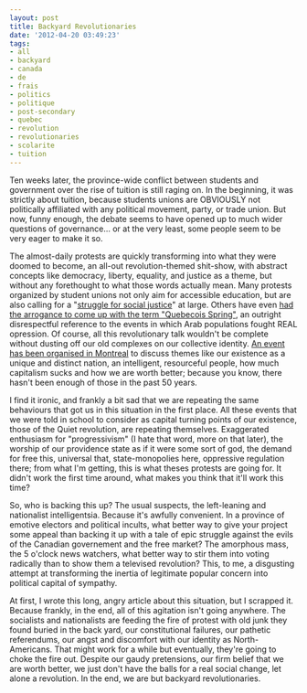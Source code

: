 ```yaml
---
layout: post
title: Backyard Revolutionaries
date: '2012-04-20 03:49:23'
tags:
- all
- backyard
- canada
- de
- frais
- politics
- politique
- post-secondary
- quebec
- revolution
- revolutionaries
- scolarite
- tuition
---
```


Ten weeks later, the province-wide conflict between students and government over the rise of tuition is still raging on. In the beginning, it was strictly about tuition, because students unions are OBVIOUSLY not politically affiliated with any political movement, party, or trade union. But now, funny enough, the debate seems to have opened up to much wider questions of governance... or at the very least, some people seem to be very eager to make it so. 

The almost-daily protests are quickly transforming into what they were doomed to become, an all-out revolution-themed shit-show, with abstract concepts like democracy, liberty, equality, and justice as a theme, but without any forethought to what those words actually mean. Many protests organized by student unions not only aim for accessible education, but are also calling for a "<a href="http://www.setue.org/node/1202">struggle for social justice</a>" at large. Others have even <a href="http://www.bloquonslahausse.com/2012/04/manifestation-populaire-pour-un-printemps-quebecois/">had the arrogance to come up with the term "Quebecois Spring"</a>, an outright disrespectful reference to the events in which Arab populations fought REAL opression. Of course, all this revolutionary talk wouldn't be complete without dusting off our old complexes on our collective identity. <a href="http://www.nouspointdinterrogation.com/?page_id=77">An event has been organised in Montreal</a> to discuss themes like our existence as a unique and distinct nation, an intelligent, resourceful people, how much capitalism sucks and how we are worth better; because you know, there hasn't been enough of those in the past 50 years.

I find it ironic, and frankly a bit sad that we are repeating the same behaviours that got us in this situation in the first place. All these events that we were told in school to consider as capital turning points of our existence, those of the Quiet revolution, are repeating themselves. Exaggerated enthusiasm for "progressivism" (I hate that word, more on that later), the worship of our providence state as if it were some sort of god, the demand for free this, universal that, state-monopolies here, oppressive regulation there; from what I'm getting, this is what theses protests are going for. It didn't work the first time around, what makes you think that it'll work this time?

So, who is backing this up? The usual suspects, the left-leaning and nationalist intelligentsia. Because it's awfully convenient. In a province of emotive electors and political incults, what better way to give your project some appeal than backing it up with a tale of epic struggle against the evils of the Canadian governement and the free market? The amorphous mass, the 5 o'clock news watchers, what better way to stir them into voting radically than to show them a televised revolution? This, to me, a disgusting attempt at transforming the inertia of legitimate popular concern into political capital of sympathy.

At first, I wrote this long, angry article about this situation, but I scrapped it. Because frankly, in the end, all of this agitation isn't going anywhere. The socialists and nationalists are feeding the fire of protest with old junk they found buried in the back yard, our constitutional failures, our pathetic referendums, our angst and discomfort with our identity as North-Americans. That might work for a while but eventually, they're going to choke the fire out. Despite our gaudy pretensions, our firm belief that we are worth better, we just don't have the balls for a real social change, let alone a revolution. In the end, we are but backyard revolutionaries. 